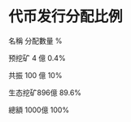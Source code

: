 # 代币发行分配比例

名稱  分配數量       %

预挖矿 4  億       0.4%

共振   100 億       10%

生态挖矿896億     89.6%

總額      1000億   100%
